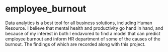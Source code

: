 # employee_burnout
Data analytics is a best tool for all business solutions, including Human Resource. I believe that mental health and productivity go hand in hand, and because of my interest in both I endavored to find a model that can predict employee burnout and inform HR department of some of the causes of the burnout. The findings of which are recorded along with this project.
